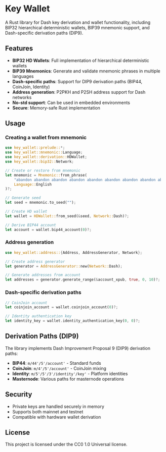 # Key Wallet

A Rust library for Dash key derivation and wallet functionality, including BIP32 hierarchical deterministic wallets, BIP39 mnemonic support, and Dash-specific derivation paths (DIP9).

## Features

- **BIP32 HD Wallets**: Full implementation of hierarchical deterministic wallets
- **BIP39 Mnemonics**: Generate and validate mnemonic phrases in multiple languages
- **Dash-specific paths**: Support for DIP9 derivation paths (BIP44, CoinJoin, Identity)
- **Address generation**: P2PKH and P2SH address support for Dash networks
- **No-std support**: Can be used in embedded environments
- **Secure**: Memory-safe Rust implementation

## Usage

### Creating a wallet from mnemonic

```rust
use key_wallet::prelude::*;
use key_wallet::mnemonic::Language;
use key_wallet::derivation::HDWallet;
use key_wallet::bip32::Network;

// Create or restore from mnemonic
let mnemonic = Mnemonic::from_phrase(
    "abandon abandon abandon abandon abandon abandon abandon abandon abandon abandon abandon about",
    Language::English
)?;

// Generate seed
let seed = mnemonic.to_seed("");

// Create HD wallet
let wallet = HDWallet::from_seed(&seed, Network::Dash)?;

// Derive BIP44 account
let account = wallet.bip44_account(0)?;
```

### Address generation

```rust
use key_wallet::address::{Address, AddressGenerator, Network};

// Create address generator
let generator = AddressGenerator::new(Network::Dash);

// Generate addresses from account
let addresses = generator.generate_range(&account_xpub, true, 0, 10)?;
```

### Dash-specific derivation paths

```rust
// CoinJoin account
let coinjoin_account = wallet.coinjoin_account(0)?;

// Identity authentication key
let identity_key = wallet.identity_authentication_key(0, 0)?;
```

## Derivation Paths (DIP9)

The library implements Dash Improvement Proposal 9 (DIP9) derivation paths:

- **BIP44**: `m/44'/5'/account'` - Standard funds
- **CoinJoin**: `m/4'/5'/account'` - CoinJoin mixing
- **Identity**: `m/5'/5'/3'/identity'/key'` - Platform identities
- **Masternode**: Various paths for masternode operations

## Security

- Private keys are handled securely in memory
- Supports both mainnet and testnet
- Compatible with hardware wallet derivation

## License

This project is licensed under the CC0 1.0 Universal license.